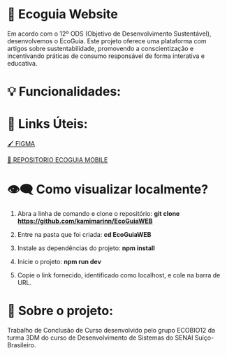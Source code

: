 # 🌳 Ecoguia Website 
Em acordo com o 12º ODS (Objetivo de Desenvolvimento Sustentável), desenvolvemos o EcoGuia. Este projeto oferece uma plataforma com artigos sobre sustentabilidade, promovendo a conscientização e incentivando práticas de consumo responsável de forma interativa e educativa.

# 💡 Funcionalidades:

# 🔗 Links Úteis:
 <a href="https://www.figma.com/design/g6fvHnC4mVXiQc28NnTuPr/ECOGUIA?node-id=12-2&m=dev&t=037P6U9rhg3XCo6O-1">🖌️ FIGMA</a> 

 <a href="https://github.com/Giovanna-Sant/EcoGuiaMOB.git">📱 REPOSITORIO ECOGUIA MOBILE</a> 


#  👁️‍🗨️ Como visualizar localmente?
1. Abra a linha de comando e clone o repositório: **git clone https://github.com/kamimarinn/EcoGuiaWEB**

2. Entre na pasta que foi criada: **cd EcoGuiaWEB**

3. Instale as dependências do projeto: **npm install**

4. Inicie o projeto: **npm run dev**

5. Copie o link fornecido, identificado como localhost, e cole na barra de URL.

# 📄 Sobre o projeto:

Trabalho de Conclusão de Curso desenvolvido pelo grupo ECOBIO12 da turma 3DM do curso de Desenvolvimento de Sistemas do SENAI Suíço-Brasileiro.
